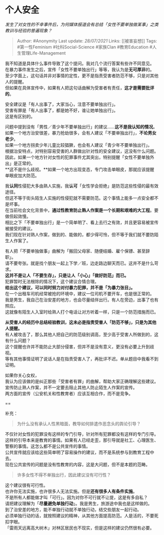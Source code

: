 # 个人安全
*发生了对女性的不幸事件后，为何媒体报道会有总结「女性不要单独做某事」之类教训与经验的普遍现象？*

> Author: #Anonymity 
Last update: *28/07/2021* 
Links: [[被害妄想]] 
Tags: #第一性Feminism #社科Social-Science #家族Clan #教育Education #人生管理Life-Management 
  

我不知道是具体什么事件导致了这个提问。我对几个流行答案有些许不同意见。  
在暴力事件发生之后，宣传「女性不要单独出行」等等，我认为是**无可厚非**的。  
至少字面上，这句话并非对事情的定性，更不是指责受害者防范不够，只是对其他人的提醒。  
但如果在具体宣传中，如果有人把这句话曲解为受害者有责任，**这才是需要批评的**。

安全建议是「有人出事了，大家当心，注意不要单独出行」。  
受害有罪是「有人出事了，都是她不好，谁让她单独出行」。  
这是有区别的。

问题中提到没有「男性／青少年不要单独出行」的建议……**这不是我认知的情况**。  
如果一个地方治安很差，暴力抢劫很多，会有人建议「不要单独出行」，**不论男女老少**。  
如果一个地方拐卖少年儿童比较猖獗，也会有人建议「青少年不要单独出行」。  
根据治安特点，对特别容易受害的人群做出针对性的安全建议，这没有什么问题。  
因此，如果一个地方针对女性的犯罪事件尤其突出，特别提醒「女性不要单独外出」是正常的。  
**这不是什么歧视。**如果一个地方出现变态，专门攻击单眼皮，那就应该提醒单眼皮加大防范。

我**认同**性侵犯大多由熟人实施，我**认可**「女性学会拒绝」是防范这些性侵的最有效途径。  
但这不等于街头陌生人实施的性侵犯就不需要防范。这个事情上能多一点安全都不是坏事。  
在当前社会文化背景中，**通过性教育防止熟人作案是一个长期和艰难的大工程**。要做但起效慢。  
相比之下「不要单独出行」是一个简单明了、看上去行之有效，并且更容易被宣传被接受的建议。  
我们现在针对熟人作案，做到的、能做的，都少得可怜，但不等于我们就不要防陌生人作案了。

有人把「不要单独做事」曲解为「搬回父母家、随便结婚、雇个保镖、甚至辞职」。  
请不要夸张。就是找个朋友一起上下学／班，边走路边聊天而已。这并不是什么苛求。  
**这并不是让人「不要生存」，只是让人「小心」「做好防范」而已。**  
犯罪暂时无法根除的情况下，这个建议合情合理。  
**给出这个建议，可以同时努力对付暴力犯罪，并不是「为暴力张目」。**  
在一个出租车司机经常被抢的环境中，建议一位司机不要开车，也是很正常的。  
我是男生，我自己在治安差的地方，也会尽量结伴出行。有人在旁边，出事了也有照应。  
这就像有陌生人入室时给熟人打个电话让对方听着一样，只是一个防范措施而已。

**从受害人的经历中总结经验教训，这未必是指责受害人「防范不够」，只是为其他人提醒。**  
有人被攻击了，那么其他人把自己的防范级别调高，至少高于受害人所做到的，这有什么问题？  
这个提醒也许并不能防止大部分侵害，但并不是没有意义，更没有必要上升到歧视。  
等有其他事情证明了说话人是在指责受害人了，再批评不迟。单从题目中我看不到证明。

如果你关心女权，  
我认为应该做的是纠正那些「受害者有罪」的曲解，帮助大家正确理解这些建议。  
宣传防止熟人作案，并不一定要去阻止其他人防止陌生人作案的宣传。  
两方面的宣传（公安机关和性教育者）应该互相合作，而不是竞争。

==

补充：  

> 为什么没有承认人性黑暗面，教导如何排遣作恶念头的舆论引导？

不仅针对女性的犯罪没有这样的专门引导，针对所有犯罪都没有这样的专门引导。  
这样的引导本来是教育的事情。如果有人已经走歪，那引导就是社工、心理医生、警察的事情。这怎么都不是公共宣传的事情。  
公共宣传就应该给这些简单明了容易操作的建议，而不是系统参与到教育工程中去。  
现在公共宣传的问题是没有性教育的内容，这是大问题，但不是本题的范畴。

> 许多女性不得不单独出行，因此建议没有可行性？  

这个建议很有可行性。  
也许你无法实施，也许很多人无法实施。但是**还有很多人有条件实施**。  
不是所有人都能做才叫「可行」。因为对你不可行就不让提，这是有多自私？  
请把建议理解为「**尽量避免单独行动**」。我是男生，旅游途中我也是这样做的。  
到了治安差的地方，能不单独行动就不单独行动，结交些朋友一起行动。  
必须单独行动的话，就按照建议的精神，从其他方面提高防范。人是活的，不要死扣字眼。  
「雷雨天远离高大树木」对林区居民也不现实，但是这样的建议仍然很有必要。